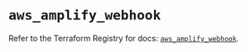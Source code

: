 # `aws_amplify_webhook`

Refer to the Terraform Registry for docs: [`aws_amplify_webhook`](https://registry.terraform.io/providers/hashicorp/aws/3.76.1/docs/resources/amplify_webhook).

